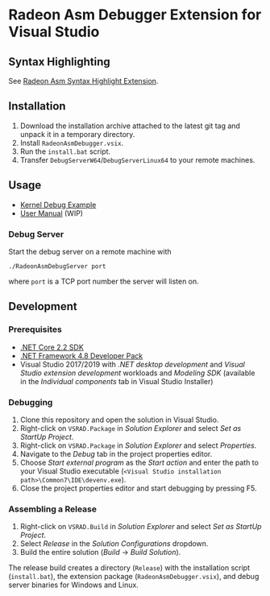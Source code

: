 # Radeon Asm Debugger Extension for Visual Studio

## Syntax Highlighting

See [Radeon Asm Syntax Highlight Extension](VSRAD.Syntax).

## Installation

1. Download the installation archive attached to the latest git tag and unpack it in a temporary directory.
2. Install `RadeonAsmDebugger.vsix`.
3. Run the `install.bat` script.
4. Transfer `DebugServerW64`/`DebugServerLinux64` to your remote machines.

## Usage

* [Kernel Debug Example](Example)
* [User Manual](MANUAL.md) (WIP)

### Debug Server

Start the debug server on a remote machine with

```shell
./RadeonAsmDebugServer port
```

where `port` is a TCP port number the server will listen on.

## Development

### Prerequisites

* [.NET Core 2.2 SDK](https://dotnet.microsoft.com/download/dotnet-core/2.2)
* [.NET Framework 4.8 Developer Pack](https://dotnet.microsoft.com/download/dotnet-framework/net48)
* Visual Studio 2017/2019 with *.NET desktop development* and *Visual Studio extension development* workloads and *Modeling SDK* (available in the *Individual components* tab in Visual Studio Installer)

### Debugging

1. Clone this repository and open the solution in Visual Studio.
2. Right-click on `VSRAD.Package` in *Solution Explorer* and select *Set as StartUp Project*.
3. Right-click on `VSRAD.Package` in *Solution Explorer* and
select *Properties*.
4. Navigate to the *Debug* tab in the project properties editor.
5. Choose *Start external program* as the *Start action* and enter the path to your Visual Studio executable (`<Visual Studio installation path>\Common7\IDE\devenv.exe`).
6. Close the project properties editor and start debugging by pressing F5.

### Assembling a Release

1. Right-click on `VSRAD.Build` in *Solution Explorer* and select *Set as StartUp Project*.
2. Select *Release* in the *Solution Configurations* dropdown.
3. Build the entire solution (*Build* -> *Build Solution*).

The release build creates a directory (`Release`) with the installation script
(`install.bat`), the extension package (`RadeonAsmDebugger.vsix`), and debug server
binaries for Windows and Linux.

